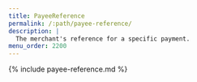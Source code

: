 ```yaml
---
title: PayeeReference
permalink: /:path/payee-reference/
description: |
  The merchant's reference for a specific payment.
menu_order: 2200
---
```


{% include payee-reference.md %}
